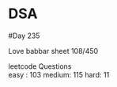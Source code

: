 # DSA

#Day 235

Love babbar sheet
    108/450
    
leetcode Questions   
easy : 103
medium: 115
hard: 11


